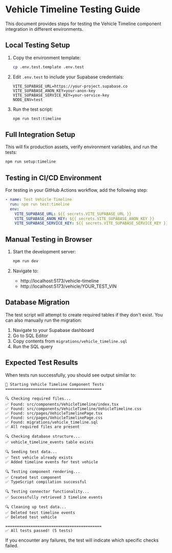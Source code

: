 # Vehicle Timeline Testing Guide

This document provides steps for testing the Vehicle Timeline component integration in different environments.

## Local Testing Setup

1. Copy the environment template:
   ```bash
   cp .env.test.template .env.test
   ```

2. Edit `.env.test` to include your Supabase credentials:
   ```
   VITE_SUPABASE_URL=https://your-project.supabase.co
   VITE_SUPABASE_ANON_KEY=your-anon-key
   VITE_SUPABASE_SERVICE_KEY=your-service-key
   NODE_ENV=test
   ```

3. Run the test script:
   ```bash
   npm run test:timeline
   ```

## Full Integration Setup

This will fix production assets, verify environment variables, and run the tests:

```bash
npm run setup:timeline
```

## Testing in CI/CD Environment

For testing in your GitHub Actions workflow, add the following step:

```yaml
- name: Test Vehicle Timeline
  run: npm run test:timeline
  env:
    VITE_SUPABASE_URL: ${{ secrets.VITE_SUPABASE_URL }}
    VITE_SUPABASE_ANON_KEY: ${{ secrets.VITE_SUPABASE_ANON_KEY }}
    VITE_SUPABASE_SERVICE_KEY: ${{ secrets.VITE_SUPABASE_SERVICE_KEY }}
```

## Manual Testing in Browser

1. Start the development server:
   ```bash
   npm run dev
   ```

2. Navigate to: 
   - http://localhost:5173/vehicle-timeline
   - http://localhost:5173/vehicle/YOUR_TEST_VIN

## Database Migration 

The test script will attempt to create required tables if they don't exist. You can also manually run the migration:

1. Navigate to your Supabase dashboard
2. Go to SQL Editor
3. Copy contents from `migrations/vehicle_timeline.sql`
4. Run the SQL query

## Expected Test Results

When tests run successfully, you should see output similar to:

```
🧪 Starting Vehicle Timeline Component Tests
==========================================

🔍 Checking required files...
✅ Found: src/components/VehicleTimeline/index.tsx
✅ Found: src/components/VehicleTimeline/VehicleTimeline.css
✅ Found: src/pages/VehicleTimelinePage.tsx
✅ Found: src/pages/VehicleTimelinePage.css
✅ Found: migrations/vehicle_timeline.sql
✅ All required files are present

🔍 Checking database structure...
✅ vehicle_timeline_events table exists

🔍 Seeding test data...
✅ Test vehicle already exists
✅ Added timeline events for test vehicle

🔍 Testing component rendering...
✅ Created test component
✅ TypeScript compilation successful

🔍 Testing connector functionality...
✅ Successfully retrieved 3 timeline events

🔍 Cleaning up test data...
✅ Deleted test timeline events
✅ Deleted test vehicle

==========================================
✅ All tests passed! (5 tests)
```

If you encounter any failures, the test will indicate which specific checks failed.
